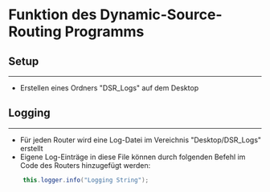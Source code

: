 # Funktion des Dynamic-Source-Routing Programms

## Setup

---

- Erstellen eines Ordners "DSR_Logs" auf dem Desktop

## Logging

---

- Für jeden Router wird eine Log-Datei im Vereichnis "Desktop/DSR_Logs" erstellt
- Eigene Log-Einträge in diese File können durch folgenden Befehl im Code des Routers hinzugefügt werden:
```java
    this.logger.info("Logging String");
```